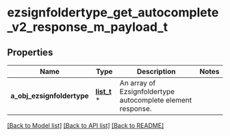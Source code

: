 # ezsignfoldertype_get_autocomplete_v2_response_m_payload_t

## Properties
Name | Type | Description | Notes
------------ | ------------- | ------------- | -------------
**a_obj_ezsignfoldertype** | [**list_t**](ezsignfoldertype_autocomplete_element_response.md) \* | An array of Ezsignfoldertype autocomplete element response. | 

[[Back to Model list]](../README.md#documentation-for-models) [[Back to API list]](../README.md#documentation-for-api-endpoints) [[Back to README]](../README.md)


